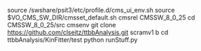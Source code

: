 source /swshare/psit3/etc/profile.d/cms_ui_env.sh
source $VO_CMS_SW_DIR/cmsset_default.sh
cmsrel CMSSW_8_0_25
cd CMSSW_8_0_25/src
cmsenv
git clone https://github.com/clseitz/ttbbAnalysis.git
scramv1 b
cd ttbbAnalysis/KinFitter/test
python runStuff.py